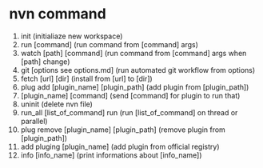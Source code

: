 # nvn command
1. init (initialiaze new workspace)
2. run [command] (run command from [command] args)
3. watch [path] [command] (run command from [command] args when [path] change)
4. git [options see options.md] (run automated git workflow from options)
5. fetch [url] [dir] (install from [url] to [dir])
6. plug add [plugin_name] [plugin_path] (add plugin from [plugin_path])
7. [plugin_name] [command] (send [command] for plugin to run that)
8. uninit (delete nvn file)
9. run_all [list_of_command] run (run [list_of_command] on thread or parallel)
10. plug remove [plugin_name] [plugin_path] (remove plugin from [plugin_path])
11. add pluging [plugin_name] (add plugin from official registry)
12. info [info_name] (print informations about [info_name])
